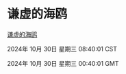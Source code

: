 # 谦虚的海鸥
[谦虚的海鸥](http://219.139.197.74:56308/qxdho/course/base/hotlink/index.php)

2024年 10月 30日 星期三 08:40:01 CST

2024年 10月 30日 星期三 00:40:01 GMT
